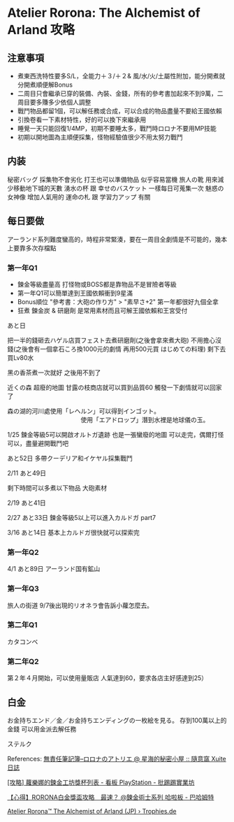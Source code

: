 # Atelier Rorona: The Alchemist of Arland 攻略

## 注意事項
  * 煮東西洗特性要多S/L，全能力＋３/＋２& 風/水/火/土屬性附加，能分開煮就分開煮順便解Bonus
  * 二周目只會繼承已穿的裝備、內裝、金錢，所有的參考書加起來不到9萬，二周目要多賺多少依個人調整
  * 戰鬥物品都留1個，可以解任務或合成，可以合成的物品盡量不要給王國依賴
  *	引換卷看一下素材特性，好的可以換下來繼承用
  * 睡覺一天只能回復1/4MP，初期不要睡太多，戰鬥時ロロナ不要用MP技能 
  * 初期以開地圖為主順便採集，怪物經驗值很少不用太努力戰鬥


## 内装 
秘密バッグ 採集物不會劣化 打王也可以準備物品 似乎容易當機
旅人の靴 用來減少移動地下城的天數
湧水の杯 跟 幸せのバスケット 一樣每日可蒐集一次
魅惑の女神像 增加人氣用的
運命の札 跟 学習力アップ 有關


## 每日要做
アーランド系列難度蠻高的，時程非常緊湊，要在一周目全劇情是不可能的，幾本上要靠多次存檔點


### 第一年Q1
  * 鍊金等級盡量高 打怪物或BOSS都是靠物品不是冒險者等級
  * 第一年Q1可以簡單達到王國依賴衝到9星滿
  * Bonus順位 "參考書：大砲の作り方" > "素早さ+2" 第一年都很好九個全拿
  * 狂煮 鍊金炭 & 研磨劑 是常用素材而且可解王國依賴和王宮受付


あと日

把一半的錢砸去ハゲル店買フェスト去煮研磨劑(之後會拿來煮大砲)
不用擔心沒錢(之後會有一個拿石ころ換1000元的劇情 再用500元買 はじめての料理)
剩下去買Lv80水

黑の香茶煮一次就好 之後用不到了


近くの森 超廢的地圖 
甘露の枝商店就可以買到品質60
觸發一下劇情就可以回家了

森の湖的河川處使用「レヘルン」可以得到インゴット。
　　　　　　　　　　　　使用「エアドロップ」潛到水裡是地球儀の玉。


1/25 鍊金等級5可以開啟オルトガ遺跡
也是一張蠻廢的地圖 
可以走完，偶爾打怪可以，盡量避開戰鬥吧


あと52日
多帶クーデリア和イケヤル採集戰鬥


2/11 あと49日

剩下時間可以多煮以下物品 
大砲素材

2/19 あと41日


2/27 あと33日
鍊金等級5以上可以進入カルドガ
part7


3/16 あと14日
基本上カルドガ很快就可以探索完



### 第一年Q2
4/1 あと89日 アーランド国有鉱山

### 第一年Q3
旅人の街道 9/7後出現的リオネラ會告訴小蘿怎麼去。



### 第二年Q1
カタコンベ

### 第二年Q2
第２年４月開始，可以使用量販店 人氣達到60，要求各店主好感達到25）

## 白金

お金持ちエンド／金／お金持ちエンディングの一枚絵を見る。 
 存到100萬以上的金錢 可以用金派去解任務

ステルク






References: 
[無責任筆記簿–ロロナのアトリエ @ 星海的秘密小屋 :: 隨意窩 Xuite日誌](http://blog.xuite.net/ragunight/albelfunnyworld/40943299-%E7%84%A1%E8%B2%AC%E4%BB%BB%E7%AD%86%E8%A8%98%E7%B0%BF%E2%80%93%E3%83%AD%E3%83%AD%E3%83%8A%E3%81%AE%E3%82%A2%E3%83%88%E3%83%AA%E3%82%A8)

[[攻略] 蘿樂娜的鍊金工坊獎杯列表 - 看板 PlayStation - 批踢踢實業坊](https://www.ptt.cc/bbs/PlayStation/M.1273766527.A.426.html)

[【心得】RORONA白金獎盃攻略　最速？ @鍊金術士系列 哈啦板 - 巴哈姆特](https://forum.gamer.com.tw/C.php?bsn=838&snA=1795)

[Atelier Rorona™ The Alchemist of Arland (JP) › Trophies.de](https://www.trophies.de/trophaeen/atelier-rorona-the-alchemist-of-arland-jp-29403.html)